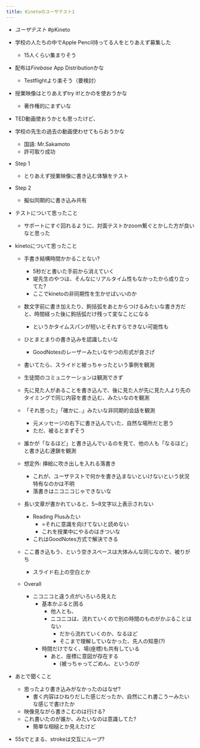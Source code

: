 ```yaml
---
title: Kinetoのユーザテスト1
---
```


* *ユーザテスト* #pKineto

* 学校の人たちの中でApple Pencil持ってる人をとりあえず募集した
  
  * 15人くらい集まりそう
* 配布は*Firebase* App Distributionかな
  
  * Testflightより楽そう（要検討）
* 授業映像はとりあえずtry it!とかのを使おうかな
  
  * 著作権的にまずいな
* TED動画使おうかとも思ったけど、

* 学校の先生の過去の動画使わせてもらおうかな
  
  * 国語: Mr.Sakamoto
  * 許可取り成功
* Step 1
  
  * とりあえず授業映像に書き込む体験をテスト
* Step 2
  
  * 擬似同期的に書き込み共有
* テストについて思ったこと
  
  * サポートにすぐ回れるように、対面テストかzoom繋ぐとかした方が良いなと思った
* kinetoについて思ったこと
  
  * 手書き結構時間かかることない?
    
    * 5秒だと書いた手前から消えていく
    * 堤先生のやつは、そんなにリアルタイム性もなかったから成り立ってた?
    * ここでkinetoの非同期性を生かせばいいのか
  * 数文字前に書き加えたり、鉤括弧をあとからつけるみたいな書き方だと、時間経った後に鉤括弧だけ残って変なことになる
    
    * というかタイムスパンが短いとそれすらできない可能性も
  * ひとまとまりの書き込みを認識したいな
    
    * GoodNotesのレーザーみたいなやつの形式が良さげ
  * 書いてたら、スライドと被っちゃったという事例を観測
  
  * 生徒間のコミュニケーションは観測できず
  
  * 先に見た人があることを書き込んで、後に見た人が先に見た人より先のタイミングで同じ内容を書き込む、みたいなのを観測
  
  * 「それ思った」「確かに..」みたいな非同期的会話を観測
    
    * 元メッセージの右下に書き込んでいた、自然な場所だと思う
    * ただ、被るとまずそう
  * 誰かが「なるほど」と書き込んでいるのを見て、他の人も「なるほど」と書き込む連鎖を観測
  
  * 想定外: 挿絵に吹き出しを入れる落書き
    
    * これが、ユーザテストで何かを書き込まないといけないという状況特有なのかは不明
    * 落書きはニコニコじゃできないな
  * 長い文章が書かれていると、5~8文字以上表示されない
    
    * Reading Plusみたい
      * =それに意識を向けてないと読めない
      * これを授業中にやるのはきついな
    * これはGoodNotes方式で解決できる
  * ここ書き込もう、という空きスペースは大体みんな同じなので、被りがち
    
    * スライド右上の空白とか
  * Overall
    
    * ニコニコと違う点がいろいろ見えた
      * 基本かぶると困る
        * 他人とも、
        * ニコニコは、流れていくので別の時間のものがかぶることはない
          * だから流れていくのか、なるほど
          * そこまで理解していなかった、先人の知恵(?)
      * 時間だけでなく、場(座標)も共有している
        * あと、座標に意図が存在する
          * (被っちゃってごめん、というのが
* あとで聞くこと
  
  * 思ったより書き込みがなかったのはなぜ?
    * 書く内容はひねりだした感じだったか、自然にこれ書こうーみたいな感じで書けたか
  * 映像見ながら書きこむのは行ける?
  * これ書いたのが誰か、みたいなのは意識してた?
    * 簡単な相槌とか見えたけど
* 55sでとまる、strokeは交互にループ?
